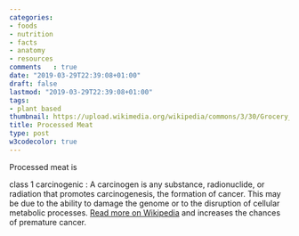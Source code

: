 ```yaml
---
categories:
- foods
- nutrition
- facts
- anatomy
- resources
comments   : true
date: "2019-03-29T22:39:08+01:00"
draft: false
lastmod: "2019-03-29T22:39:08+01:00"
tags:
- plant based
thumbnail: https://upload.wikimedia.org/wikipedia/commons/3/30/Grocery_store_in_Rome.jpg
title: Processed Meat
type: post
w3codecolor: true
---
```


Processed meat is

class 1 carcinogenic
: A carcinogen is any substance, radionuclide, or radiation that promotes carcinogenesis, the formation of cancer. This may be due to the ability to damage the genome or to the disruption of cellular metabolic processes.
      <a class="w3-button" href="https://en.wikipedia.org/wiki/Carcinogen" target="_blank">Read more on Wikipedia</a>
   and increases the chances of premature cancer.
